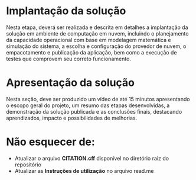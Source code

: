 # Implantação da solução

Nesta etapa, deverá ser realizada e descrita em detalhes a implantação da solução em ambiente de computação em nuvem, incluindo o planejamento da capacidade operacional com base em modelagem matemática e simulação do sistema, a escolha e configuração do provedor de nuvem, o empacotamento e publicação da aplicação, bem como a execução de testes que comprovem seu correto funcionamento.

# Apresentação da solução

Nesta seção, deve ser produzido um vídeo de até 15 minutos apresentando o escopo geral do projeto, um resumo das etapas desenvolvidas, a demonstração da solução publicada e as conclusões finais, destacando aprendizados, impacto e possibilidades de melhorias.

# Não esquecer de: 
* Atualizar o arquivo **CITATION.cff** disponível no diretório raiz do repositório
* Atualizar as **Instruções de utilização** no arquivo read.me



